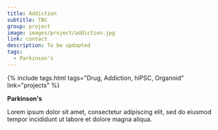```yaml
---
title: Addiction
subtitle: TBC
group: project
image: images/project/addiction.jpg
link: contact
description: To be updapted
tags:
  - Parkinson's
---
```


{%
  include tags.html
  tags="Drug, Addiction, hiPSC, Organoid"
  link="projects"
%}

<strong>Parkinson's</strong>

Lorem ipsum dolor sit amet, consectetur adipiscing elit, sed do eiusmod tempor incididunt ut labore et dolore magna aliqua.
